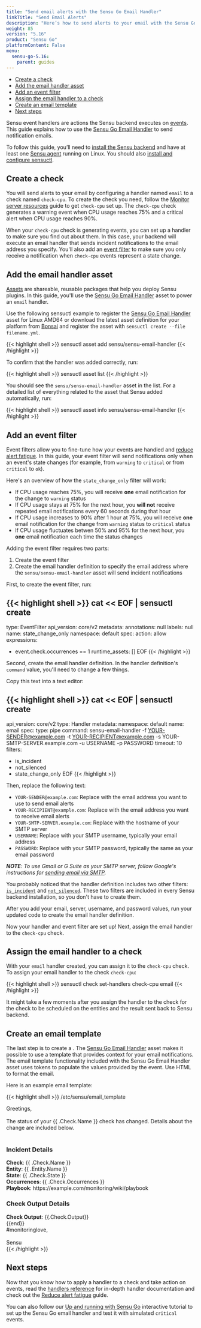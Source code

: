 ```yaml
---
title: "Send email alerts with the Sensu Go Email Handler"
linkTitle: "Send Email Alerts"
description: "Here’s how to send alerts to your email with the Sensu Go Email Handler. Use handlers to send events to your technology of choice (in this case, email) to alert you of incidents and help you resolve them more quickly."
weight: 85
version: "5.16"
product: "Sensu Go"
platformContent: False
menu: 
  sensu-go-5.16:
    parent: guides
---
```


- [Create a check](#create-a-check)
- [Add the email handler asset](#add-the-email-handler-asset)
- [Add an event filter](#add-an-event-filter)
- [Assign the email handler to a check](#assign-the-email-handler-to-a-check)
- [Create an email template](#create-an-email-template)
- [Next steps](#next-steps)

Sensu event handlers are actions the Sensu backend executes on [events][1].
This guide explains how to use the [Sensu Go Email Handler][3] to send notification emails.

To follow this guide, you’ll need to [install the Sensu backend][12] and have at least one [Sensu agent][13] running on Linux.
You should also [install and configure sensuctl][4].

## Create a check

You will send alerts to your email by configuring a handler named `email` to a check named `check-cpu`.
To create the check you need, follow the [Monitor server resources][2] guide to get `check-cpu` set up.
The `check-cpu` check generates a warning event when CPU usage reaches 75% and a critical alert when CPU usage reaches 90%.

When your `check-cpu` check is generating events, you can set up a handler to make sure you find out about them.
In this case, your backend will execute an email handler that sends incident notifications to the email address you specify.
You'll also add an [event filter][5] to make sure you only receive a notification when `check-cpu` events represent a state change.

## Add the email handler asset

[Assets][8] are shareable, reusable packages that help you deploy Sensu plugins.
In this guide, you'll use the [Sensu Go Email Handler][3] asset to power an `email` handler.

Use the following sensuctl example to register the [Sensu Go Email Handler][3] asset for Linux AMD64 or download the latest asset definition for your platform from [Bonsai][3] and register the asset with `sensuctl create --file filename.yml`.

{{< highlight shell >}}
sensuctl asset add sensu/sensu-email-handler
{{< /highlight >}}

To confirm that the handler was added correctly, run:

{{< highlight shell >}}
sensuctl asset list
{{< /highlight >}}

You should see the `sensu/sensu-email-handler` asset in the list.
For a detailed list of everything related to the asset that Sensu added automatically, run:

{{< highlight shell >}}
sensuctl asset info sensu/sensu-email-handler
{{< /highlight >}}

## Add an event filter

Event filters allow you to fine-tune how your events are handled and [reduce alert fatigue][7].
In this guide, your event filter will send notifications only when an event's state changes (for example, from `warning` to `critical` or from `critical` to `ok`).

Here's an overview of how the `state_change_only` filter will work:

- If CPU usage reaches 75%, you will receive **one** email notification for the change to `warning` status
- If CPU usage stays at 75% for the next hour, you **will not** receive repeated email notifications every 60 seconds during that hour
- If CPU usage increases to 90% after 1 hour at 75%, you will receive **one** email notification for the change from `warning` status to `critical` status
- If CPU usage fluctuates betwen 50% and 95% for the next hour, you **one** email notification each time the status changes

Adding the event filter requires two parts:

1. Create the event filter
2. Create the email handler definition to specify the email address where the `sensu/sensu-email-handler` asset will send incident notifications

First, to create the event filter, run:

{{< highlight shell >}}
cat << EOF | sensuctl create
---
type: EventFilter
api_version: core/v2
metadata:
  annotations: null
  labels: null
  name: state_change_only
  namespace: default
spec:
  action: allow
  expressions:
  - event.check.occurrences == 1
  runtime_assets: []
EOF
{{< /highlight >}}

Second, create the email handler definition.
In the handler definition's `command` value, you'll need to change a few things.

Copy this text into a text editor:

{{< highlight shell >}}
cat << EOF | sensuctl create
---
api_version: core/v2
type: Handler
metadata:
  namespace: default
  name: email
spec:
  type: pipe
  command: sensu-email-handler -f YOUR-SENDER@example.com -t YOUR-RECIPIENT@example.com -s YOUR-SMTP-SERVER.example.com
    -u USERNAME -p PASSWORD
  timeout: 10
  filters:
  - is_incident
  - not_silenced
  - state_change_only
EOF
{{< /highlight >}}

Then, replace the following text:
- `YOUR-SENDER@example.com`: Replace with the email address you want to use to send email alerts
- `YOUR-RECIPIENT@example.com`: Replace with the email address you want to receive email alerts
- `YOUR-SMTP-SERVER.example.com`: Replace with the hostname of your SMTP server
- `USERNAME`: Replace with your SMTP username, typically your email address
- `PASSWORD`: Replace with your SMTP password, typically the same as your email password

_**NOTE**: To use Gmail or G Suite as your SMTP server, follow Google's instructions for [sending email via SMTP][14]._

You probably noticed that the handler definition includes two other filters: [`is_incident`][10] and [`not_silenced`][11].
These two filters are included in every Sensu backend installation, so you don't have to create them.

After you add your email, server, username, and password values, run your updated code to create the email handler definition.

Now your handler and event filter are set up!
Next, assign the email handler to the `check-cpu` check.

## Assign the email handler to a check

With your `email` handler created, you can assign it to the `check-cpu` check.
To assign your email handler to the check `check-cpu`:

{{< highlight shell >}}
sensuctl check set-handlers check-cpu email
{{< /highlight >}}

It might take a few moments after you assign the handler to the check for the check to be scheduled on the entities and the result sent back to Sensu backend.

## Create an email template

The last step is to create a .
The [Sensu Go Email Handler][3] asset makes it possible to use a template that provides context for your email notifications.
The email template functionality included with the Sensu Go Email Handler asset uses tokens to populate the values provided by the event.
Use HTML to format the email. 

Here is an example email template:

{{< highlight shell >}}
/etc/sensu/email_template

<html>
Greetings,<br>
<br>
The status of your {{ .Check.Name }} check has changed. Details about the change are included below.<br>
<br>
<h3>Incident Details</h3>
<b>Check</b>: {{ .Check.Name }}<br>
<b>Entity</b>: {{ .Entity.Name }}<br>
<b>State</b>: {{ .Check.State }}<br>
<b>Occurrences</b>: {{ .Check.Occurrences }}<br>
<b>Playbook</b>: https://example.com/monitoring/wiki/playbook<br>
<h3>Check Output Details</h3>
<b>Check Output</b>: {{.Check.Output}}<br>
{{end}}

<br>
#monitoringlove,<br>
<br>
Sensu<br>
</html>
{{< /highlight >}}

## Next steps

Now that you know how to apply a handler to a check and take action on events, read the [handlers reference][6] for in-depth handler documentation and check out the [Reduce alert fatigue][7] guide.

You can also follow our [Up and running with Sensu Go][9] interactive tutorial to set up the Sensu Go email handler and test it with simulated `critical` events.

[1]: ../../reference/events/
[2]: ../monitor-server-resources/
[3]: https://bonsai.sensu.io/assets/sensu/sensu-email-handler
[4]: ../../installation/install-sensu/#install-sensuctl
[5]: ../../reference/filters/
[6]: ../../reference/handlers/
[7]: ../reduce-alert-fatigue/
[8]: ../../reference/assets
[9]: ../up-running-tutorial/
[10]: ../../reference/filters/#built-in-filter-is-incident
[11]: ../../reference/filters/#built-in-filter-not-silenced
[12]: ../../installation/install-sensu/#install-the-sensu-backend
[13]: ../../installation/install-sensu/#install-sensu-agents
[14]: https://support.google.com/a/answer/176600?hl=en
